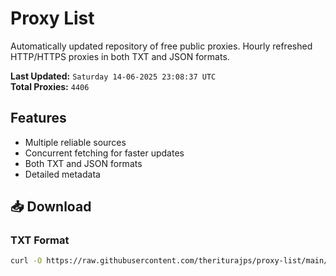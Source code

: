 # Proxy List

Automatically updated repository of free public proxies. Hourly refreshed HTTP/HTTPS proxies in both TXT and JSON formats.

**Last Updated:** `Saturday 14-06-2025 23:08:37 UTC`  
**Total Proxies:** `4406`

## Features
- Multiple reliable sources
- Concurrent fetching for faster updates
- Both TXT and JSON formats
- Detailed metadata

## 📥 Download

### TXT Format
```bash
curl -O https://raw.githubusercontent.com/theriturajps/proxy-list/main/proxies.txt